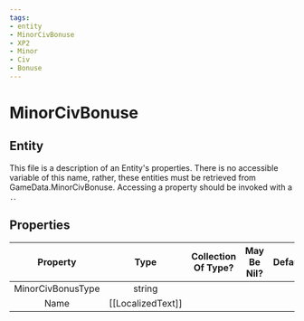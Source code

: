 ```yaml
---
tags:
- entity
- MinorCivBonuse
- XP2
- Minor
- Civ
- Bonuse
---
```

# MinorCivBonuse
## Entity
This file is a description of an Entity's properties. There is no accessible variable of this name, rather, these entities must be retrieved from GameData.MinorCivBonuse. Accessing a property should be invoked with a `.`.
## Properties
|	Property	|	Type	|	Collection Of Type?	|	May Be Nil?	|	Default	|	References	|	Key	|	Notes	|
|	:-:	|	:-:	|	:-:	|	:-:	|	:-:	|	:-:	|	:-:	|	-:	|
|	MinorCivBonusType	|	string	|		|		|		|		|		|	|
|	Name	|	[[LocalizedText]]	|		|		|		|		|		|	|
